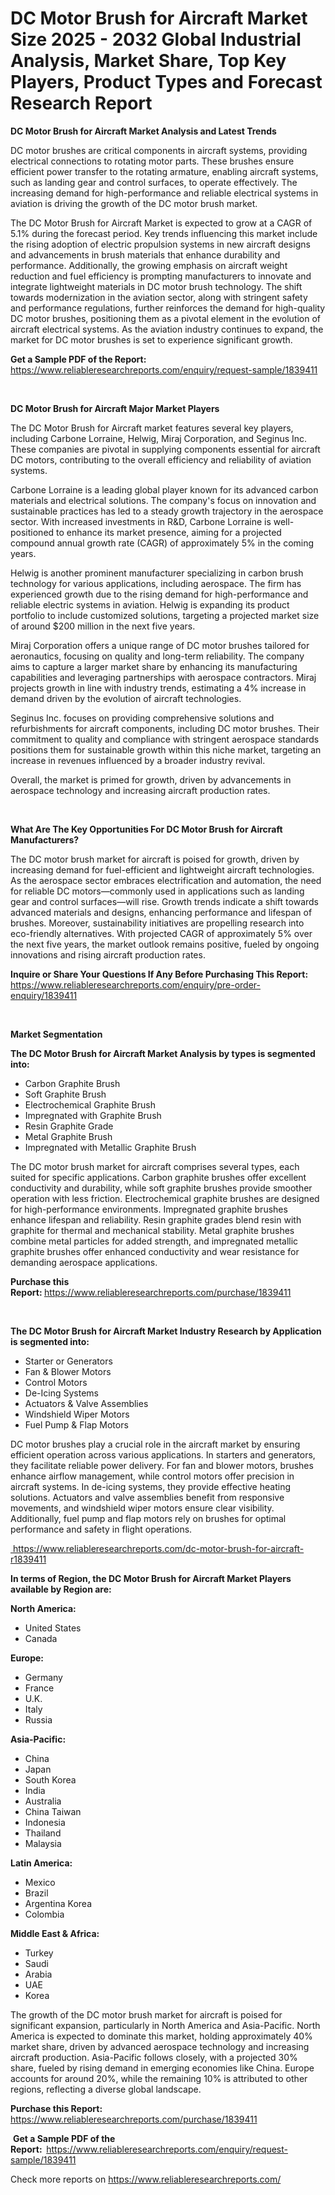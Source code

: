 <p><h1>DC Motor Brush for Aircraft Market Size 2025 - 2032 Global Industrial Analysis, Market Share, Top Key Players, Product Types and Forecast Research Report</h1></p><p><strong>DC Motor Brush for Aircraft Market Analysis and Latest Trends</strong></p>
<p><p>DC motor brushes are critical components in aircraft systems, providing electrical connections to rotating motor parts. These brushes ensure efficient power transfer to the rotating armature, enabling aircraft systems, such as landing gear and control surfaces, to operate effectively. The increasing demand for high-performance and reliable electrical systems in aviation is driving the growth of the DC motor brush market.</p><p>The DC Motor Brush for Aircraft Market is expected to grow at a CAGR of 5.1% during the forecast period. Key trends influencing this market include the rising adoption of electric propulsion systems in new aircraft designs and advancements in brush materials that enhance durability and performance. Additionally, the growing emphasis on aircraft weight reduction and fuel efficiency is prompting manufacturers to innovate and integrate lightweight materials in DC motor brush technology. The shift towards modernization in the aviation sector, along with stringent safety and performance regulations, further reinforces the demand for high-quality DC motor brushes, positioning them as a pivotal element in the evolution of aircraft electrical systems. As the aviation industry continues to expand, the market for DC motor brushes is set to experience significant growth.</p></p>
<p><strong>Get a Sample PDF of the Report:&nbsp;</strong> <a href="https://www.reliableresearchreports.com/enquiry/request-sample/1839411?utm_campaign=3362&utm_medium=2&utm_source=Github&utm_content=ia&utm_term=12042025&utm_id=dc-motor-brush-for-aircraft">https://www.reliableresearchreports.com/enquiry/request-sample/1839411</a></p>
<p>&nbsp;</p>
<p><strong>DC Motor Brush for Aircraft Major Market Players</strong></p>
<p><p>The DC Motor Brush for Aircraft market features several key players, including Carbone Lorraine, Helwig, Miraj Corporation, and Seginus Inc. These companies are pivotal in supplying components essential for aircraft DC motors, contributing to the overall efficiency and reliability of aviation systems.</p><p>Carbone Lorraine is a leading global player known for its advanced carbon materials and electrical solutions. The company's focus on innovation and sustainable practices has led to a steady growth trajectory in the aerospace sector. With increased investments in R&D, Carbone Lorraine is well-positioned to enhance its market presence, aiming for a projected compound annual growth rate (CAGR) of approximately 5% in the coming years.</p><p>Helwig is another prominent manufacturer specializing in carbon brush technology for various applications, including aerospace. The firm has experienced growth due to the rising demand for high-performance and reliable electric systems in aviation. Helwig is expanding its product portfolio to include customized solutions, targeting a projected market size of around $200 million in the next five years.</p><p>Miraj Corporation offers a unique range of DC motor brushes tailored for aeronautics, focusing on quality and long-term reliability. The company aims to capture a larger market share by enhancing its manufacturing capabilities and leveraging partnerships with aerospace contractors. Miraj projects growth in line with industry trends, estimating a 4% increase in demand driven by the evolution of aircraft technologies.</p><p>Seginus Inc. focuses on providing comprehensive solutions and refurbishments for aircraft components, including DC motor brushes. Their commitment to quality and compliance with stringent aerospace standards positions them for sustainable growth within this niche market, targeting an increase in revenues influenced by a broader industry revival.</p><p>Overall, the market is primed for growth, driven by advancements in aerospace technology and increasing aircraft production rates.</p></p>
<p>&nbsp;</p>
<p><strong>What Are The Key Opportunities For DC Motor Brush for Aircraft Manufacturers?</strong></p>
<p><p>The DC motor brush market for aircraft is poised for growth, driven by increasing demand for fuel-efficient and lightweight aircraft technologies. As the aerospace sector embraces electrification and automation, the need for reliable DC motors—commonly used in applications such as landing gear and control surfaces—will rise. Growth trends indicate a shift towards advanced materials and designs, enhancing performance and lifespan of brushes. Moreover, sustainability initiatives are propelling research into eco-friendly alternatives. With projected CAGR of approximately 5% over the next five years, the market outlook remains positive, fueled by ongoing innovations and rising aircraft production rates.</p></p>
<p><strong>Inquire or Share Your Questions If Any Before Purchasing This Report:</strong> <a href="https://www.reliableresearchreports.com/enquiry/pre-order-enquiry/1839411?utm_campaign=3362&utm_medium=2&utm_source=Github&utm_content=ia&utm_term=12042025&utm_id=dc-motor-brush-for-aircraft">https://www.reliableresearchreports.com/enquiry/pre-order-enquiry/1839411</a></p>
<p>&nbsp;</p>
<p><strong>Market Segmentation</strong></p>
<p><strong>The DC Motor Brush for Aircraft Market Analysis by types is segmented into:</strong></p>
<p><ul><li>Carbon Graphite Brush</li><li>Soft Graphite Brush</li><li>Electrochemical Graphite Brush</li><li>Impregnated with Graphite Brush</li><li>Resin Graphite Grade</li><li>Metal Graphite Brush</li><li>Impregnated with Metallic Graphite Brush</li></ul></p>
<p><p>The DC motor brush market for aircraft comprises several types, each suited for specific applications. Carbon graphite brushes offer excellent conductivity and durability, while soft graphite brushes provide smoother operation with less friction. Electrochemical graphite brushes are designed for high-performance environments. Impregnated graphite brushes enhance lifespan and reliability. Resin graphite grades blend resin with graphite for thermal and mechanical stability. Metal graphite brushes combine metal particles for added strength, and impregnated metallic graphite brushes offer enhanced conductivity and wear resistance for demanding aerospace applications.</p></p>
<p><strong>Purchase this Report:&nbsp;</strong><a href="https://www.reliableresearchreports.com/purchase/1839411?utm_campaign=3362&utm_medium=2&utm_source=Github&utm_content=ia&utm_term=12042025&utm_id=dc-motor-brush-for-aircraft">https://www.reliableresearchreports.com/purchase/1839411</a></p>
<p>&nbsp;</p>
<p><strong>The DC Motor Brush for Aircraft Market Industry Research by Application is segmented into:</strong></p>
<p><ul><li>Starter or Generators</li><li>Fan & Blower Motors</li><li>Control Motors</li><li>De-Icing Systems</li><li>Actuators & Valve Assemblies</li><li>Windshield Wiper Motors</li><li>Fuel Pump & Flap Motors</li></ul></p>
<p><p>DC motor brushes play a crucial role in the aircraft market by ensuring efficient operation across various applications. In starters and generators, they facilitate reliable power delivery. For fan and blower motors, brushes enhance airflow management, while control motors offer precision in aircraft systems. In de-icing systems, they provide effective heating solutions. Actuators and valve assemblies benefit from responsive movements, and windshield wiper motors ensure clear visibility. Additionally, fuel pump and flap motors rely on brushes for optimal performance and safety in flight operations.</p></p>
<p><a href="https://www.reliableresearchreports.com/dc-motor-brush-for-aircraft-r1839411?utm_campaign=3362&utm_medium=2&utm_source=Github&utm_content=ia&utm_term=12042025&utm_id=dc-motor-brush-for-aircraft">&nbsp;https://www.reliableresearchreports.com/dc-motor-brush-for-aircraft-r1839411</a></p>
<p><strong>In terms of Region, the DC Motor Brush for Aircraft Market Players available by Region are:</strong></p>
<p>
    <p> <strong> North America: </strong>
        <ul>
            <li>United States</li>
            <li>Canada</li>
        </ul>
        </p> 
    <p> <strong> Europe: </strong>
        <ul>
            <li>Germany</li>
            <li>France</li>
            <li>U.K.</li>
            <li>Italy</li>
            <li>Russia</li>
        </ul>
        </p> 
    <p> <strong> Asia-Pacific: </strong>
        <ul>
            <li>China</li>
            <li>Japan</li>
            <li>South Korea</li>
            <li>India</li>
            <li>Australia</li>
            <li>China Taiwan</li>
            <li>Indonesia</li>
            <li>Thailand</li>
            <li>Malaysia</li>
        </ul>
        </p> 
    <p> <strong> Latin America: </strong>
        <ul>
            <li>Mexico</li>
            <li>Brazil</li>
            <li>Argentina Korea</li>
            <li>Colombia</li>
        </ul>
        </p> 
    <p> <strong> Middle East & Africa: </strong>
        <ul>
            <li>Turkey</li>
            <li>Saudi</li>
            <li>Arabia</li>
            <li>UAE</li>
            <li>Korea</li>
        </ul>
    </p>
    </p>
<p><p>The growth of the DC motor brush market for aircraft is poised for significant expansion, particularly in North America and Asia-Pacific. North America is expected to dominate this market, holding approximately 40% market share, driven by advanced aerospace technology and increasing aircraft production. Asia-Pacific follows closely, with a projected 30% share, fueled by rising demand in emerging economies like China. Europe accounts for around 20%, while the remaining 10% is attributed to other regions, reflecting a diverse global landscape.</p></p>
<p><strong>Purchase this Report: </strong><a href="https://www.reliableresearchreports.com/purchase/1839411?utm_campaign=3362&utm_medium=2&utm_source=Github&utm_content=ia&utm_term=12042025&utm_id=dc-motor-brush-for-aircraft">https://www.reliableresearchreports.com/purchase/1839411</a></p>
<p>&nbsp;<strong>Get a Sample PDF of the Report:&nbsp;&nbsp;</strong><a href="https://www.reliableresearchreports.com/enquiry/request-sample/1839411?utm_campaign=3362&utm_medium=2&utm_source=Github&utm_content=ia&utm_term=12042025&utm_id=dc-motor-brush-for-aircraft">https://www.reliableresearchreports.com/enquiry/request-sample/1839411</a></p>
<p><strong></strong></p>
<p>Check more reports on <a href="https://www.reliableresearchreports.com/?utm_campaign=3362&utm_medium=2&utm_source=Github&utm_content=ia&utm_term=12042025&utm_id=dc-motor-brush-for-aircraft">https://www.reliableresearchreports.com/</a></p>